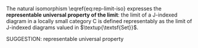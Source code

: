 The natural isomorphism \eqref{eq:rep-limit-iso} expresses the **representable universal property of the limit**: the limit of a $\mathsf{J}$-indexed diagram in a locally small category $\mathsf{C}$ is defined representably as the limit of $\mathsf{J}$-indexed diagrams valued in $\textup{\textsf{Set}}$.

SUGGESTION: representable universal property